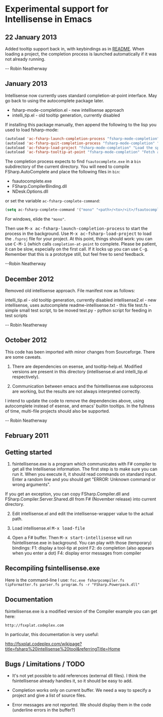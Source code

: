 # Experimental support for Intellisense in Emacs

## 22 January 2013

Added tooltip support back in, with keybindings as in [README](README.md). When loading a project, the completion process is launched automatically if it was not already running.

-- Robin Neatherway

## January 2013

Intellisense now currently uses standard completion-at-point interface. May go back to using the autocomplete package later.

* fsharp-mode-completion.el  - new intellisense approach
* intelli_tip.el             - old tooltip generation, currently disabled

If installing this package manually, then append the following to the lisp you used to load fsharp-mode:

```lisp
(autoload 'ac-fsharp-launch-completion-process "fsharp-mode-completion" "Launch the completion process" t)
(autoload 'ac-fsharp-quit-completion-process "fsharp-mode-completion" "Quit the completion process" t)
(autoload 'ac-fsharp-load-project "fsharp-mode-completion" "Load the specified F# project" t)
(autoload 'ac-fsharp-tooltip-at-point "fsharp-mode-completion" "Fetch and display F# tooltips at point" t)
```

The completion process expects to find `fsautocomplete.exe` in a `bin` subdirectory of the current directory. You will need to compile FSharp.AutoComplete and place the following files in `bin`:

* fsautocomplete.exe
* FSharp.CompilerBinding.dll
* NDesk.Options.dll

or set the variable `ac-fsharp-complete-command`:

```lisp
(setq ac-fsharp-complete-command '("mono" "<path>/<to>/<it>/fsautocomplete.exe"))
```

For windows, elide the `"mono"`.

Then use <kbd>M-x ac-fsharp-launch-completion-process</kbd> to start the process in the background. Use <kbd>M-x ac-fsharp-load-project</kbd> to load the `.fsproj` file for your project. At this point, things should work: you can use <kbd>C-M-i</kbd> (which calls `completion-at-point` to complete. Please be patient, it can be slow, especially on the first call. If it locks up you can use <kbd>C-g</kbd>. Remember that this is a prototype still, but feel free to send feedback.

--Robin Neatherway

## December 2012

Removed old intellisense approach. File manifest now as follows:

intelli_tip.el             - old tooltip generation, currently disabled
intellisense2.el           - new intellisense, uses autocomplete
readme-intellisense.txt    - this file
test.fs                    - simple small test script, to be moved
test.py                    - python script for feeding in test scripts

-- Robin Neatherway


## October 2012

This code has been imported with minor changes from Sourceforge. There are some caveats.

1. There are dependencies on esense, and tooltip-help.el. Modified versions are present in this directory (intellisense.el and intelli_tip.el respectively).

2. Communication between emacs and the fsintellisense.exe subprocess are working, but the results are not always interpreted correctly.

I intend to update the code to remove the dependencies above, using autocomplete instead of esense, and emacs' builtin tooltips. In the fullness of time, multi-file projects should also be supported.

-- Robin Neatherway


## February 2011



## Getting started


1. fsintellisense.exe is a program which communicates with F# compiler to
get all the Intellisense information. The first step is to make sure you
can run it. When you execute it, it should read commands on standard
input. Enter a random line and you should get "ERROR: Unknown command or
wrong arguments".

If you get an exception, you can copy FSharp.Compiler.dll and
FSharp.Compiler.Server.Shared.dll from F# (November release) into current
directory.

2. Edit intellisense.el and edit the intellisense-wrapper value to the actual
path.

3. Load intellisense.el <kbd>M-x load-file</kbd>

4. Open a F# buffer. Then <kbd>M-x start-intellisense</kbd> will run
fsintellisense.exe in background. You can play with those (temporary)
bindings:
  F1: display a tool-tip at point
  F2: do completion (also appears when you enter a dot)
  F4: display error messages from compiler


## Recompiling fsintellisense.exe

Here is the command-line I use:
  `fsc.exe fsharpcompiler.fs tipFormatter.fs parser.fs program.fs -r "FSharp.Powerpack.dll"`



## Documentation

fsintellisense.exe is a modified version of the Compiler example you can
get here:

    http://fsxplat.codeplex.com

In particular, this documentation is very useful:

   http://fsxplat.codeplex.com/wikipage?title=fsharp%20intellisense%20tool&referringTitle=Home



## Bugs / Limitations / TODO

- It's not yet possible to add references (external dll files). I think
  the fsintellisense already handles it, so it should be easy to add.

- Completion works only on current buffer. We need a way to specify a
  project and give a list of source files.

- Error messages are not reported. We should display them in the code
  (underline errors in the buffer?)

